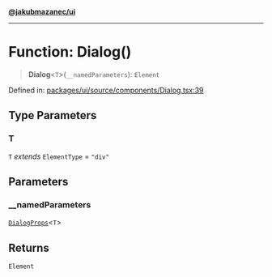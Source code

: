 [**@jakubmazanec/ui**](../README.md)

---

# Function: Dialog()

> **Dialog**\<`T`\>(`__namedParameters`): `Element`

Defined in:
[packages/ui/source/components/Dialog.tsx:39](https://github.com/jakubmazanec/tools/blob/c36a857a499e2c0c4f38fc4405cb987b357adf10/packages/ui/source/components/Dialog.tsx#L39)

## Type Parameters

### T

`T` _extends_ `ElementType` = `"div"`

## Parameters

### \_\_namedParameters

[`DialogProps`](../type-aliases/DialogProps.md)\<`T`\>

## Returns

`Element`
